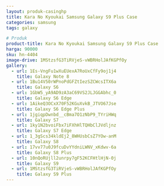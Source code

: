 ```yaml
---
layout: produk-casinghp
title: Kara No Kyoukai Samsung Galaxy S9 Plus Case
categories: samsung
tags: galaxy

# Produk
product-title: Kara No Kyoukai Samsung Galaxy S9 Plus Case
harga: 90000
sku: hn-4404
image-drive: 1MStzsfG3TiRVjeS-vWBRHolJAfKGPfOy
gallery:
  - url: 1Es-VngFu1wXuEUexA7RoUxCfFy9oj1j4
    title: Galaxy Note 8
  - url: 1Bu14V50rWPnoPdGFZtIezSZCWcsITX6a
    title: Galaxy S6
  - url: 1GbW5_yA9AD9zA3aC69VS2JLJGGAbhc_0
    title: Galaxy S6 Edge
  - url: 1AikeQ3OCxX70F52KGuXvkB_JTVO67Jse
    title: Galaxy S6 Edge Plus
  - url: 1jgiqpDwnbd__cBma7O1zNbP9_TYriHWq
    title: Galaxy S7
  - url: 1ky1N2bvoiFbx7iFXhHlTQHbClJVdljnz
    title: Galaxy S7 Edge
  - url: 1_3gScs34kldEj2_8WHUsbCsZ7YOw-anM
    title: Galaxy S8
  - url: 17vv77u0J9fcuDvYYdniLWNV_xKdwv-6a
    title: Galaxy S8 Plus
  - url: 10nQoRUjll2unrpy7gF52KCFHtlHjN-0j
    title: Galaxy S9
  - url: 1MStzsfG3TiRVjeS-vWBRHolJAfKGPfOy
    title: Galaxy S9 Plus
---
```

